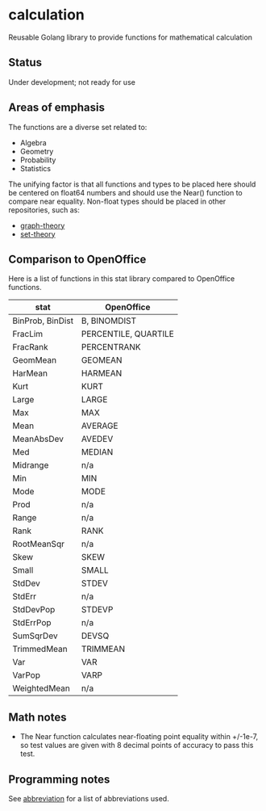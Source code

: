 # calculation
Reusable Golang library to provide functions for mathematical calculation

## Status
Under development; not ready for use

## Areas of emphasis
The functions are a diverse set related to:
* Algebra
* Geometry
* Probability
* Statistics

The unifying factor is that all functions and types to be placed here should be centered on float64 numbers and should
use the Near() function to compare near equality. Non-float types should be placed in other repositories, such as:
* [graph-theory](https://github.com/BluntSporks/graph-theory)
* [set-theory](https://github.com/BluntSporks/set-theory)

## Comparison to OpenOffice
Here is a list of functions in this stat library compared to OpenOffice functions.

| stat | OpenOffice |
| ---- | ---------- |
| BinProb, BinDist | B, BINOMDIST |
| FracLim | PERCENTILE, QUARTILE |
| FracRank | PERCENTRANK |
| GeomMean | GEOMEAN |
| HarMean | HARMEAN |
| Kurt | KURT |
| Large | LARGE |
| Max | MAX |
| Mean | AVERAGE |
| MeanAbsDev | AVEDEV |
| Med | MEDIAN |
| Midrange | n/a |
| Min | MIN |
| Mode | MODE |
| Prod | n/a |
| Range | n/a |
| Rank | RANK |
| RootMeanSqr | n/a |
| Skew | SKEW |
| Small | SMALL |
| StdDev | STDEV |
| StdErr | n/a |
| StdDevPop | STDEVP |
| StdErrPop | n/a |
| SumSqrDev | DEVSQ |
| TrimmedMean | TRIMMEAN |
| Var | VAR |
| VarPop | VARP |
| WeightedMean | n/a |

## Math notes
* The Near function calculates near-floating point equality within +/-1e-7, so test values are given with 8 decimal
  points of accuracy to pass this test.

## Programming notes
See [abbreviation](https://www.github.com/BluntSporks/abbreviation) for a list of abbreviations used.

